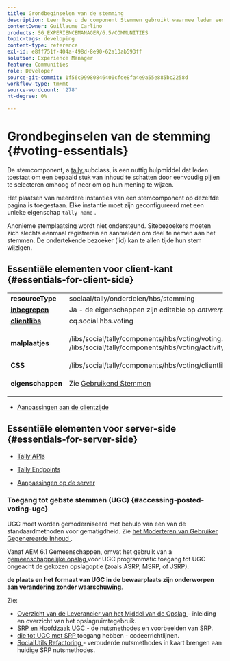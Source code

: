 ```yaml
---
title: Grondbeginselen van de stemming
description: Leer hoe u de component Stemmen gebruikt waarmee leden een bepaald stuk inhoud kunnen beoordelen door pijlen omhoog of omlaag te selecteren om hun mening aan te geven.
contentOwner: Guillaume Carlino
products: SG_EXPERIENCEMANAGER/6.5/COMMUNITIES
topic-tags: developing
content-type: reference
exl-id: e8ff751f-404a-498d-8e90-62a13ab593ff
solution: Experience Manager
feature: Communities
role: Developer
source-git-commit: 1f56c99980846400cfde8fa4e9a55e885bc2258d
workflow-type: tm+mt
source-wordcount: '278'
ht-degree: 0%

---
```


# Grondbeginselen van de stemming {#voting-essentials}

De stemcomponent, a [ tally ](tally.md) subclass, is een nuttig hulpmiddel dat leden toestaat om een bepaald stuk van inhoud te schatten door eenvoudig pijlen te selecteren omhoog of neer om op hun mening te wijzen.

Het plaatsen van meerdere instanties van een stemcomponent op dezelfde pagina is toegestaan. Elke instantie moet zijn geconfigureerd met een unieke eigenschap `tally name` .

Anonieme stemplaatsing wordt niet ondersteund. Sitebezoekers moeten zich slechts eenmaal registreren en aanmelden om deel te nemen aan het stemmen. De ondertekende bezoeker (lid) kan te allen tijde hun stem wijzigen.

## Essentiële elementen voor client-kant {#essentials-for-client-side}

<table>
 <tbody>
  <tr>
   <td> <strong> resourceType </strong></td>
   <td>sociaal/tally/onderdelen/hbs/stemming</td>
  </tr>
  <tr>
   <td> <a href="scf.md#add-or-include-a-communities-component"><strong> inbegrepen </strong></a></td>
   <td>Ja - de eigenschappen zijn editable op <i> ontwerp </i> wijze</td>
  </tr>
  <tr>
   <td> <a href="client-customize.md#clientlibs-for-scf"><strong> clientlibs </strong></a></td>
   <td> cq.social.hbs.voting</td>
  </tr>
  <tr>
   <td> <strong> malplaatjes </strong></td>
   <td><p> /libs/social/tally/components/hbs/voting/voting.hbs<br /> /libs/social/tally/components/hbs/voting/activity-title.hbs</p> </td>
  </tr>
  <tr>
   <td><strong>CSS</strong></td>
   <td> /libs/social/tally/components/hbs/voting/clientlibs/votingcomponent.css</td>
  </tr>
  <tr>
   <td><strong>eigenschappen</strong></td>
   <td><p>Zie <a href="voting.md"> Gebruikend Stemmen </a></p> </td>
  </tr>
 </tbody>
</table>

* [Aanpassingen aan de clientzijde](client-customize.md)

## Essentiële elementen voor server-side {#essentials-for-server-side}

* [ Tally APIs ](https://developer.adobe.com/experience-manager/reference-materials/6-5/javadoc/com/adobe/cq/social/tally/client/api/package-summary.html)

* [ Tally Endpoints ](https://developer.adobe.com/experience-manager/reference-materials/6-5/javadoc/com/adobe/cq/social/tally/client/endpoints/package-summary.html)

* [Aanpassingen op de server](server-customize.md)

### Toegang tot gebste stemmen (UGC) {#accessing-posted-voting-ugc}

UGC moet worden gemoderniseerd met behulp van een van de standaardmethoden voor gematigdheid.
Zie [ het Moderteren van Gebruiker Gegenereerde Inhoud ](moderate-ugc.md).

Vanaf AEM 6.1 Gemeenschappen, omvat het gebruik van a [ gemeenschappelijke opslag ](working-with-srp.md) voor UGC programmatic toegang tot UGC ongeacht de gekozen opslagoptie (zoals ASRP, MSRP, of JSRP).

**de plaats en het formaat van UGC in de bewaarplaats zijn onderworpen aan verandering zonder waarschuwing**.

Zie:

* [ Overzicht van de Leverancier van het Middel van de Opslag ](srp.md) - inleiding en overzicht van het opslagruimtegebruik.
* [ SRP en Hoofdzaak UGC ](srp-and-ugc.md) - de nutsmethodes en voorbeelden van SRP.
* [ die tot UGC met SRP ](accessing-ugc-with-srp.md) toegang hebben - codeerrichtlijnen.
* [ SocialUtils Refactoring ](socialutils.md) - verouderde nutsmethodes in kaart brengen aan huidige SRP nutsmethodes.
